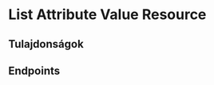 # List Attribute Value Resource

## Tulajdonságok

<ResourceProperties :resource="'list_attribute_value'" :lang="'hu'"/>

## Endpoints

[//]: <> (GET ENDPOINT)
<ResourceEndpoint :resource="'list_attribute_value'" :endpoint="'get'" :lang="'hu'">

<template v-slot:responseJSON>

<<< @/docs/fixtures/api/list_attribute_value/response/json/get_id.json

</template>

<template v-slot:responseXML>

<<< @/docs/fixtures/api/list_attribute_value/response/xml/get_id.xml

</template>

</ResourceEndpoint>

[//]: <> (GETCOLLECTION ENDPOINT)
<ResourceEndpoint :resource="'list_attribute_value'" :endpoint="'getCollection'" :lang="'hu'">

<template v-slot:responseJSON>

<<< @/docs/fixtures/api/list_attribute_value/response/json/get_page.json

</template>

<template v-slot:responseXML>

<<< @/docs/fixtures/api/list_attribute_value/response/xml/get_page.xml

</template>

</ResourceEndpoint>

[//]: <> (POST ENDPOINT)
<ResourceEndpoint :resource="'list_attribute_value'" :endpoint="'post'" :lang="'hu'">

<template v-slot:request>

<<< @/docs/fixtures/api/list_attribute_value/request/post.json

</template>

<template v-slot:responseJSON>

<<< @/docs/fixtures/api/list_attribute_value/response/json/get_id.json

</template>

<template v-slot:responseXML>

<<< @/docs/fixtures/api/list_attribute_value/response/xml/get_id.xml

</template>

</ResourceEndpoint>

[//]: <> (PUT ENDPOINT)
<ResourceEndpoint :resource="'list_attribute_value'" :endpoint="'put'" :lang="'hu'">

<template v-slot:request>

<<< @/docs/fixtures/api/list_attribute_value/request/put.json

</template>

<template v-slot:responseJSON>

<<< @/docs/fixtures/api/list_attribute_value/response/json/get_id.json

</template>

<template v-slot:responseXML>

<<< @/docs/fixtures/api/list_attribute_value/response/xml/get_id.xml

</template>

</ResourceEndpoint>

[//]: <> (DELETE ENDPOINT)
<ResourceEndpoint :resource="'list_attribute_value'" :endpoint="'delete'" :lang="'hu'"/>

